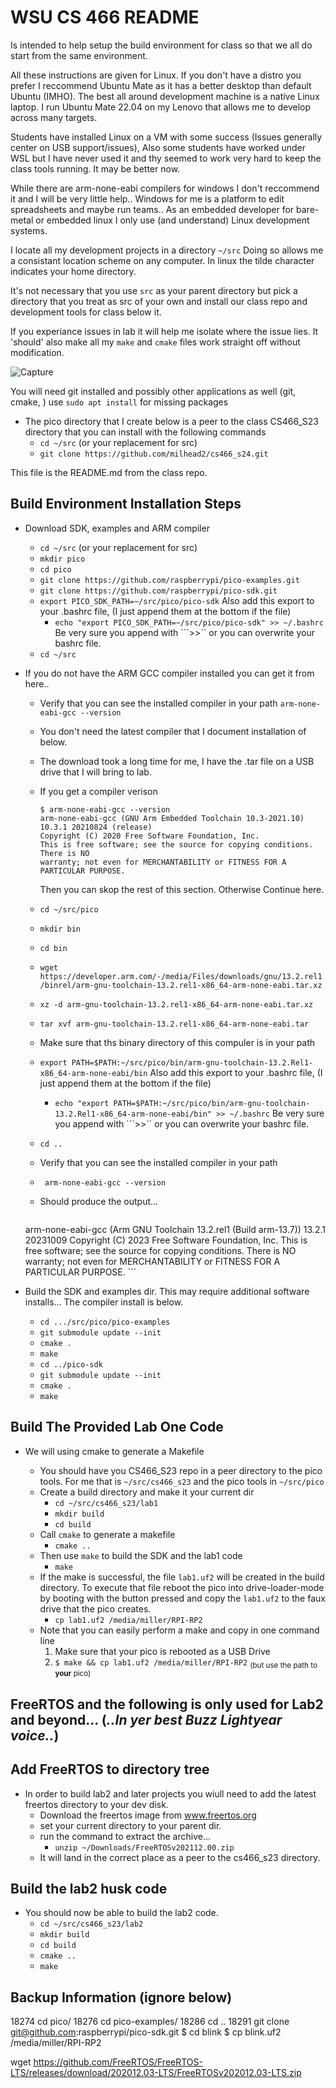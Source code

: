 WSU CS 466 README
=================
Is intended to help setup the build environment for class so that we all do start from the same environment.

All these instructions are given for Linux.  If you don't have a distro you prefer I reccommend Ubuntu Mate as it has a better desktop than default Ubuntu (IMHO).  The best all around development machine is a native Linux laptop.  I run Ubuntu Mate 22.04 on my Lenovo that allows me to develop across many targets.  

Students have installed Linux on a VM with some success (Issues generally center on USB support/issues), Also some students have worked under WSL but I have never used it and thy seemed to work very hard to keep the class tools running.  It may be better now.

While there are arm-none-eabi compilers for windows I don't reccommend it and I will be very little help.. Windows for me is a platform to edit spreadsheets and maybe run teams..  As an embedded developer for bare-metal or embedded linux I only use (and understand) Linux development systems.

I locate all my development projects in a directory ```~/src``` Doing so allows me a consistant location scheme on any computer.  In linux the tilde character indicates your home directory.

It's not necessary that you use ```src``` as your parent directory but pick a directory that you treat as src of your own and install our class repo and development tools for class below it.  

If you experiance issues in lab it will help me isolate where the issue lies.  It 'should' also make all my ```make``` and ```cmake``` files work straight off without modification.

![Capture](https://user-images.githubusercontent.com/19733331/150585134-7ebbc1ad-c76b-4c19-bdd8-8922a14eacbe.JPG)

You will need git installed and possibly other applications as well (git, cmake, ) use ```sudo apt install``` for missing packages

 - The pico directory that I create below is a peer to the class CS466_S23 directory that you can install with the following commands
	- ```cd ~/src``` (or your replacement for src)
	- ```git clone https://github.com/milhead2/cs466_s24.git```
	
This file is the README.md from the class repo.

Build Environment Installation Steps
------------------------------------

 - Download SDK, examples and ARM compiler
	- ```cd ~/src``` (or your replacement for src)
	- ```mkdir pico```
	- ```cd pico```
	- ```git clone https://github.com/raspberrypi/pico-examples.git```
	- ```git clone https://github.com/raspberrypi/pico-sdk.git```
	- ```export PICO_SDK_PATH=~/src/pico/pico-sdk```  Also add this export to your .bashrc file, (I just append them at the bottom if the file)
		- ```echo "export PICO_SDK_PATH=~/src/pico/pico-sdk" >> ~/.bashrc```  Be very sure you append with ```>>`` or you can overwrite your bashrc file.
	- ```cd ~/src```

 - If you do not have the ARM GCC compiler installed you can get it from here..
	- Verify that you can see the installed compiler in your path `arm-none-eabi-gcc --version`
 	- You don't need the latest compiler that I document installation of below.
  	- The download took a long time for me, I have the .tar file on a USB drive that I will bring to lab.	 
	- If you get a compiler verison 
		```
		$ arm-none-eabi-gcc --version
		arm-none-eabi-gcc (GNU Arm Embedded Toolchain 10.3-2021.10) 10.3.1 20210824 (release)
		Copyright (C) 2020 Free Software Foundation, Inc.
		This is free software; see the source for copying conditions.  There is NO
		warranty; not even for MERCHANTABILITY or FITNESS FOR A PARTICULAR PURPOSE.
		```
		Then you can skop the rest of this section.  Otherwise Continue here.
		
	- ```cd ~/src/pico```
	- ```mkdir bin```
	- ```cd bin```
	- ```wget https://developer.arm.com/-/media/Files/downloads/gnu/13.2.rel1/binrel/arm-gnu-toolchain-13.2.rel1-x86_64-arm-none-eabi.tar.xz```
	- ```xz -d arm-gnu-toolchain-13.2.rel1-x86_64-arm-none-eabi.tar.xz```
	- ```tar xvf arm-gnu-toolchain-13.2.rel1-x86_64-arm-none-eabi.tar```
	- Make sure that ths binary directory of this compuler is in your path
	- ```export PATH=$PATH:~/src/pico/bin/arm-gnu-toolchain-13.2.Rel1-x86_64-arm-none-eabi/bin```  Also add this export to your .bashrc file, (I just append them at the bottom if the file)
		- ```echo "export PATH=$PATH:~/src/pico/bin/arm-gnu-toolchain-13.2.Rel1-x86_64-arm-none-eabi/bin" >> ~/.bashrc```  Be very sure you append with ```>>`` or you can overwrite your bashrc file.
	- ```cd ..```
	- Verify that you can see the installed compiler in your path
	- ``` arm-none-eabi-gcc --version```
	- Should produce the output...
		```
    arm-none-eabi-gcc (Arm GNU Toolchain 13.2.rel1 (Build arm-13.7)) 13.2.1 20231009
    Copyright (C) 2023 Free Software Foundation, Inc.
    This is free software; see the source for copying conditions.  There is NO
    warranty; not even for MERCHANTABILITY or FITNESS FOR A PARTICULAR PURPOSE.
		```
- Build the SDK and examples dir.  This may require additional software installs...  The compiler install is below.
    - ```cd .../src/pico/pico-examples```
	- ```git submodule update --init```  
	- ```cmake .```
	- ```make```
    - ```cd ../pico-sdk```
	- ```git submodule update --init```  
	- ```cmake .```
	- ```make```
	

Build The Provided Lab One Code
---------------------------

- We will using cmake to generate a Makefile 

	- You should have you CS466_S23 repo in a peer directory to the pico tools.  For me that is ```~/src/cs466_s23``` and the pico tools in ```~/src/pico```
	- Create a build directory and make it your current dir
		- ```cd ~/src/cs466_s23/lab1```
		- ```mkdir build```
		- ```cd build```
	- Call ```cmake``` to generate a makefile
		- ```cmake ..```
	- Then use ```make``` to build the SDK and the lab1 code
		- ```make```
	- If the make is successful, the file ```lab1.uf2``` will be created in the build directory.  To execute that file reboot the pico into 
	drive-loader-mode by booting with the button pressed and copy the ```lab1.uf2``` to the faux drive that the pico creates.
		- ```cp lab1.uf2 /media/miller/RPI-RP2```
	- Note that you can easily perform a make and copy in one command line
		1. Make sure that your pico is rebooted as a USB Drive
		2. ```$ make && cp lab1.uf2 /media/miller/RPI-RP2``` <sub>(but use the path to **your** pico)</sub>
		
## FreeRTOS and the following is only used for Lab2 and beyond... (*..In yer best Buzz Lightyear voice..*)

Add FreeRTOS to directory tree
---------------------------

- In order to build lab2 and later projects you wiull need to add the latest freertos directory to your dev disk.  
	- Download the freertos image from www.freertos.org
	- set your current directory to your parent dir.
	- run the command to extract the archive...
		- ```unzip ~/Downloads/FreeRTOSv202112.00.zip```
	- It will land in the correct place as a peer to the cs466_s23 directory.

Build the lab2 husk code
---------------------------

- You should now be able to build the lab2 code.
	- ```cd ~/src/cs466_s23/lab2```
	- ```mkdir build```
	- ```cd build```
	- ```cmake ..```
	- ```make```


Backup Information (ignore below)
---------------------------------
	
		
		
		
		
18274  cd pico/
18276  cd pico-examples/
18286  cd ..
18291  git clone git@github.com:raspberrypi/pico-sdk.git
$ cd blink
$ cp blink.uf2 /media/miller/RPI-RP2


wget https://github.com/FreeRTOS/FreeRTOS-LTS/releases/download/202012.03-LTS/FreeRTOSv202012.03-LTS.zip

